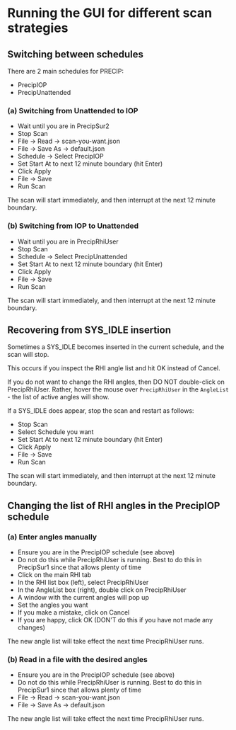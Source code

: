 # Running the GUI for different scan strategies

## Switching between schedules

There are 2 main schedules for PRECIP:

* PrecipIOP
* PrecipUnattended

### (a) Switching from Unattended to IOP

* Wait until you are in PrecipSur2
* Stop Scan
* File -> Read -> scan-you-want.json
* File -> Save As -> default.json
* Schedule -> Select PrecipIOP
* Set Start At to next 12 minute boundary (hit Enter)
* Click Apply
* File -> Save
* Run Scan

The scan will start immediately, and then interrupt at the next 12 minute boundary.

### (b) Switching from IOP to Unattended

* Wait until you are in PrecipRhiUser
* Stop Scan
* Schedule -> Select PrecipUnattended
* Set Start At to next 12 minute boundary (hit Enter)
* Click Apply
* File -> Save
* Run Scan

The scan will start immediately, and then interrupt at the next 12 minute boundary.

## Recovering from SYS_IDLE insertion

Sometimes a SYS_IDLE becomes inserted in the current schedule, and the scan will stop.

This occurs if you inspect the RHI angle list and hit OK instead of Cancel.

If you do not want to change the RHI angles, then DO NOT double-click on PrecipRhiUser. Rather, hover the mouse over ```PrecipRhiUser``` in the ```AngleList``` - the list of active angles will show.

If a SYS_IDLE does appear, stop the scan and restart as follows:

* Stop Scan
* Select Schedule you want
* Set Start At to next 12 minute boundary (hit Enter)
* Click Apply
* File -> Save
* Run Scan

The scan will start immediately, and then interrupt at the next 12 minute boundary.

## Changing the list of RHI angles in the PrecipIOP schedule

### (a) Enter angles manually

* Ensure you are in the PrecipIOP schedule (see above)
* Do not do this while PrecipRhiUser is running. Best to do this in PrecipSur1 since that allows plenty of time
* Click on the main RHI tab
* In the RHI list box (left), select PrecipRhiUser
* In the AngleList box (right), double click on PrecipRhiUser
* A window with the current angles will pop up
* Set the angles you want
* If you make a mistake, click on Cancel
* If you are happy, click OK (DON'T do this if you have not made any changes)


The new angle list will take effect the next time PrecipRhiUser runs.

### (b) Read in a file with the desired angles

* Ensure you are in the PrecipIOP schedule (see above)
* Do not do this while PrecipRhiUser is running. Best to do this in PrecipSur1 since that allows plenty of time
* File -> Read -> scan-you-want.json
* File -> Save As -> default.json

The new angle list will take effect the next time PrecipRhiUser runs.



